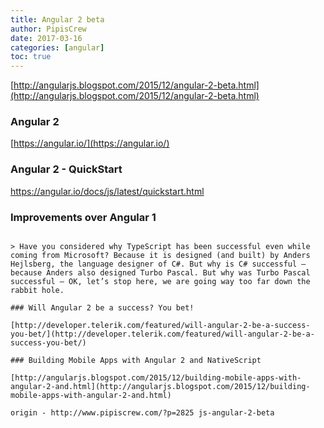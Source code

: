 ```yaml
---
title: Angular 2 beta
author: PipisCrew
date: 2017-03-16
categories: [angular]
toc: true
---
```


[http://angularjs.blogspot.com/2015/12/angular-2-beta.html](http://angularjs.blogspot.com/2015/12/angular-2-beta.html)

### Angular 2

[https://angular.io/](https://angular.io/)

### Angular 2 - QuickStart

https://angular.io/docs/js/latest/quickstart.html

### Improvements over Angular 1

```js(http://angularjs.blogspot.com/2015/11/highlights-from-angularconnect-2015.html)

> Have you considered why TypeScript has been successful even while coming from Microsoft? Because it is designed (and built) by Anders Hejlsberg, the language designer of C#. But why is C# successful – because Anders also designed Turbo Pascal. But why was Turbo Pascal successful – OK, let’s stop here, we are going way too far down the rabbit hole.

### Will Angular 2 be a success? You bet!

[http://developer.telerik.com/featured/will-angular-2-be-a-success-you-bet/](http://developer.telerik.com/featured/will-angular-2-be-a-success-you-bet/)

### Building Mobile Apps with Angular 2 and NativeScript

[http://angularjs.blogspot.com/2015/12/building-mobile-apps-with-angular-2-and.html](http://angularjs.blogspot.com/2015/12/building-mobile-apps-with-angular-2-and.html)

origin - http://www.pipiscrew.com/?p=2825 js-angular-2-beta